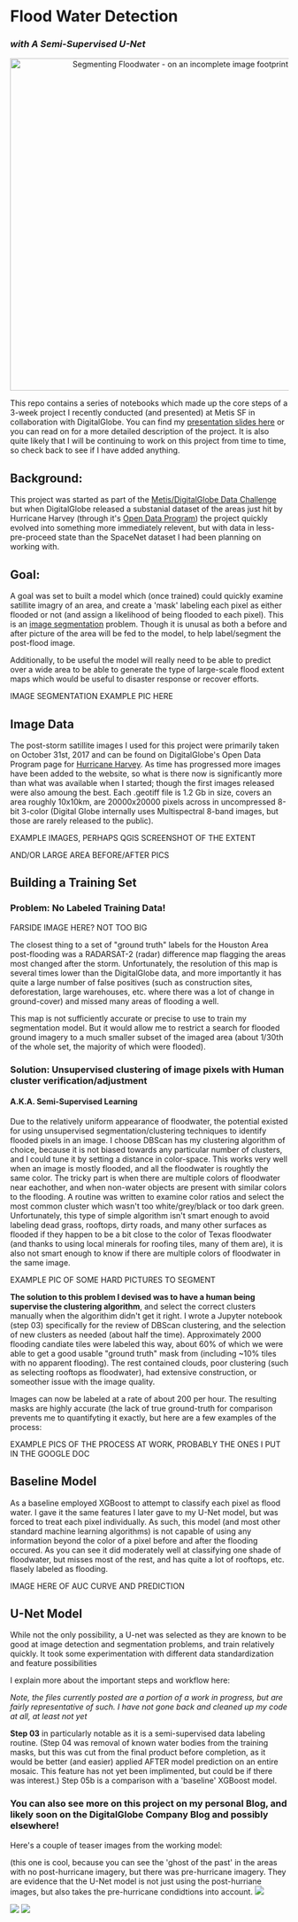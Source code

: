 # Flood Water Detection 
### *with A Semi-Supervised U-Net*
<p align="center">
<img src="https://github.com/Lichtphyz/Lichtphyz.github.io/blob/master/images/output_Hm6IJy_low_res.gif" alt="Segmenting Floodwater - on an incomplete image footprint" width="600">
</p>

This repo contains a series of notebooks which made up the core steps of a 3-week project I recently conducted (and presented) at Metis SF in collaboration with DigitalGlobe.  You can find my [presentation slides here](https://docs.google.com/presentation/d/e/2PACX-1vQL4lvBRuwTnkPMcWgemC2gNoN51SNeYtfwQ4IiaP9jh20XWwRdVU7EMRi4_Et_-0ukVCt8l6Ogbp1K/pub?start=false&loop=false&delayms=3000) or you can read on for a more detailed description of the project.  It is also quite likely that I will be continuing to work on this project from time to time, so check back to see if I have added anything.

## Background:
This project was started as part of the [Metis/DigitalGlobe Data Challenge](http://deepcore.io/2017/06/06/Metis_Project.html) but when DigitalGlobe released a substanial dataset of the areas just hit by Hurricane Harvey (through it's [Open Data Program](https://www.digitalglobe.com/opendata)) the project quickly evolved into something more immediately relevent, but with data in less-pre-proceed state than the SpaceNet dataset I had been planning on working with.  

## Goal:  
A goal was set to built a model which (once trained) could quickly examine satillite imagry of an area, and create a 'mask' labeling each pixel as either flooded or not (and assign a likelihood of being flooded to each pixel).  This is an [image segmentation](https://en.wikipedia.org/wiki/Image_segmentation) problem.  Though it is unusal as both a before and after picture of the area will be fed to the model, to help label/segment the post-flood image.

Additionally, to be useful the model will really need to be able to predict over a wide area to be able to generate the type of large-scale flood extent maps which would be useful to disaster response or recover efforts.

IMAGE SEGMENTATION EXAMPLE PIC HERE

## Image Data
The post-storm satillite images I used for this project were primarily taken on October 31st, 2017 and can be found on DigitalGlobe's Open Data Program page for [Hurricane Harvey](https://www.digitalglobe.com/opendata/hurricane-harvey/post-event).  As time has progressed more images have been added to the website, so what is there now is significantly more than what was available when I started; though the first images released were also amoung the best.  Each .geotiff file is 1.2 Gb in size, covers an area roughly 10x10km, are 20000x20000 pixels across in uncompressed 8-bit 3-color (Digital Globe internally uses Multispectral 8-band images, but those are rarely released to the public).

EXAMPLE IMAGES, PERHAPS QGIS SCREENSHOT OF THE EXTENT

AND/OR LARGE AREA BEFORE/AFTER PICS

## Building a Training Set
### Problem:  No Labeled Training Data!

FARSIDE IMAGE HERE?  NOT TOO BIG

The closest thing to a set of "ground truth" labels for the Houston Area post-flooding was a RADARSAT-2 (radar) difference map flagging the areas most changed after the storm.  Unfortunately, the resolution of this map is several times lower than the DigitalGlobe data, and more importantly it has quite a large number of false positives (such as construction sites, deforestation, large warehouses, etc. where there was a lot of change in ground-cover) and missed many areas of flooding a well.

This map is not sufficiently accurate or precise to use to train my segmentation model.  But it would allow me to restrict a search for flooded ground imagery to a much smaller subset of the imaged area (about 1/30th of the whole set, the majority of which were flooded).  

### Solution:  Unsupervised clustering of image pixels with Human cluster verification/adjustment
#### A.K.A. Semi-Supervised Learning

Due to the relatively uniform appearance of floodwater, the potential existed for using unsupervised segmentation/clustering techniques to identify flooded pixels in an image.  I choose DBScan has my clustering algorithm of choice, because it is not biased towards any particular number of clusters, and I could tune it by setting a distance in color-space.  This works very well when an image is mostly flooded, and all the floodwater is roughtly the same color.  The tricky part is when there are multiple colors of floodwater near eachother, and when non-water objects are present with similar colors to the flooding.  A routine was written to examine color ratios and select the most common cluster which wasn't too white/grey/black or too dark green.  Unfortunately, this type of simple algorithm isn't smart enough to avoid labeling dead grass, rooftops, dirty roads, and many other surfaces as flooded if they happen to be a bit close to the color of Texas floodwater (and thanks to using local minerals for roofing tiles, many of them are), it is also not smart enough to know if there are multiple colors of floodwater in the same image.

EXAMPLE PIC OF SOME HARD PICTURES TO SEGMENT

**The solution to this problem I devised was to have a human being supervise the clustering algorithm**, and select the correct clusters manually when the algorithim didn't get it right.  I wrote a Jupyter notebook (step 03) specifically for the review of DBScan clustering, and the selection of new clusters as needed (about half the time).  Approximately 2000 flooding candiate tiles were labeled this way, about 60% of which we were able to get a good usable "ground truth" mask from (including ~10% tiles with no apparent flooding).  The rest contained clouds, poor clustering (such as selecting rooftops as floodwater), had extensive construction, or someother issue with the image quality.

Images can now be labeled at a rate of about 200 per hour.  The resulting masks are highly accurate (the lack of true ground-truth for comparison prevents me to quantifyting it exactly, but here are a few examples of the process:

EXAMPLE PICS OF THE PROCESS AT WORK, PROBABLY THE ONES I PUT IN THE GOOGLE DOC

## Baseline Model

As a baseline employed XGBoost to attempt to classify each pixel as flood water.  I gave it the same features I later gave to my U-Net model, but was forced to treat each pixel individually.  As such, this model (and most other standard machine learning algorithms) is not capable of using any information beyond the color of a pixel before and after the flooding occured.  As you can see it did moderately well at classifying one shade of floodwater, but misses most of the rest, and has quite a lot of rooftops, etc. flasely labeled as flooding.

IMAGE HERE OF AUC CURVE AND PREDICTION

## U-Net Model

While not the only possibility, a U-net was selected as they are known to be good at image detection and segmentation problems, and train relatively quickly.  It took some experimentation with different data standardization and feature possibilities













I explain more about the important steps and workflow here:

*Note, the files currently posted are a portion of a work in progress, but are fairly representative of such.  I have not gone back and cleaned up my code at all, at least not yet* 

**Step 03** in particularly notable as it is a semi-supervised data labeling routine.  (Step 04 was removal of known water bodies from the training masks, but this was cut from the final product before completion, as it would be better (and easier) applied AFTER model prediction on an entire mosaic.  This feature has not yet been implimented, but could be if there was interest.)  Step 05b is a comparison with a 'baseline' XGBoost model.






### You can also see more on this project on my personal Blog, and likely soon on the DigitalGlobe Company Blog and possibly elsewhere!

Here's a couple of teaser images from the working model:

(this one is cool, because you can see the 'ghost of the past' in the areas with no post-hurricane imagery, but there was pre-hurricane imagery.  They are evidence that the U-Net model is not just using the post-hurriane images, but also takes the pre-hurricane condidtions into account.
<img src="https://github.com/Lichtphyz/Lichtphyz.github.io/blob/master/images/output_Hm6IJy_low_res.gif">


<img src="https://github.com/Lichtphyz/Lichtphyz.github.io/blob/master/images/output_AtJBwz_3_3_1800.gif">


<img src="https://github.com/Lichtphyz/Lichtphyz.github.io/blob/master/images/output_MHY2RT_1800.gif">
